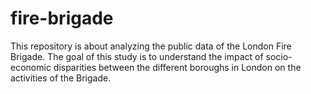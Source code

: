 # fire-brigade

This repository is about analyzing the public data of the London Fire Brigade. The goal of this study is to understand the impact of socio-economic disparities between the different boroughs in London on the activities of the Brigade. 
